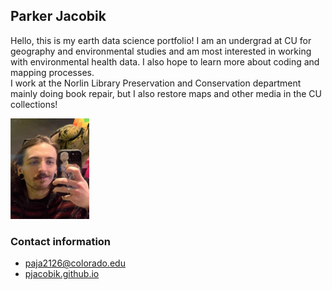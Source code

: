 ## Parker Jacobik

Hello, this is my earth data science portfolio! I am an undergrad at CU for geography and environmental studies and am most interested in working with environmental health data. I also hope to learn more about coding and mapping processes.\
I work at the Norlin Library Preservation and Conservation department mainly doing book repair, but I also restore maps and other media in the CU collections! 

<img
src="/img/profilepic.png"
alt="profilepic"
width="25%">


### Contact information
  - paja2126@colorado.edu 
 -  [pjacobik.github.io](https://pjacobik.github.io/)
